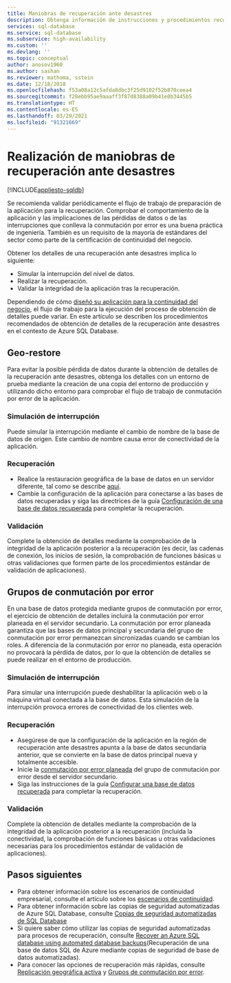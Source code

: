 ```yaml
---
title: Maniobras de recuperación ante desastres
description: Obtenga información de instrucciones y procedimientos recomendados para usar Azure SQL Database en la recuperación ante desastres.
services: sql-database
ms.service: sql-database
ms.subservice: high-availability
ms.custom: ''
ms.devlang: ''
ms.topic: conceptual
author: anosov1960
ms.author: sashan
ms.reviewer: mathoma, sstein
ms.date: 12/18/2018
ms.openlocfilehash: f53a08a12c5afda8dbc3f25d9102f52b870ceea4
ms.sourcegitcommit: f28ebb95ae9aaaff3f87d8388a09b41e0b3445b5
ms.translationtype: HT
ms.contentlocale: es-ES
ms.lasthandoff: 03/29/2021
ms.locfileid: "91321669"
---
```

# <a name="performing-disaster-recovery-drills"></a>Realización de maniobras de recuperación ante desastres
[!INCLUDE[appliesto-sqldb](../includes/appliesto-sqldb.md)]

Se recomienda validar periódicamente el flujo de trabajo de preparación de la aplicación para la recuperación. Comprobar el comportamiento de la aplicación y las implicaciones de las pérdidas de datos o de las interrupciones que conlleva la conmutación por error es una buena práctica de ingeniería. También es un requisito de la mayoría de estándares del sector como parte de la certificación de continuidad del negocio.

Obtener los detalles de una recuperación ante desastres implica lo siguiente:

* Simular la interrupción del nivel de datos.
* Realizar la recuperación.
* Validar la integridad de la aplicación tras la recuperación.

Dependiendo de cómo [diseñó su aplicación para la continuidad del negocio](business-continuity-high-availability-disaster-recover-hadr-overview.md), el flujo de trabajo para la ejecución del proceso de obtención de detalles puede variar. En este artículo se describen los procedimientos recomendados de obtención de detalles de la recuperación ante desastres en el contexto de Azure SQL Database.

## <a name="geo-restore"></a>Geo-restore

Para evitar la posible pérdida de datos durante la obtención de detalles de la recuperación ante desastres, obtenga los detalles con un entorno de prueba mediante la creación de una copia del entorno de producción y utilizando dicho entorno para comprobar el flujo de trabajo de conmutación por error de la aplicación.

### <a name="outage-simulation"></a>Simulación de interrupción

Puede simular la interrupción mediante el cambio de nombre de la base de datos de origen. Este cambio de nombre causa error de conectividad de la aplicación.

### <a name="recovery"></a>Recuperación

* Realice la restauración geográfica de la base de datos en un servidor diferente, tal como se describe [aquí](disaster-recovery-guidance.md).
* Cambie la configuración de la aplicación para conectarse a las bases de datos recuperadas y siga las directrices de la guía [Configuración de una base de datos recuperada](disaster-recovery-guidance.md) para completar la recuperación.

### <a name="validation"></a>Validación

Complete la obtención de detalles mediante la comprobación de la integridad de la aplicación posterior a la recuperación (es decir, las cadenas de conexión, los inicios de sesión, la comprobación de funciones básicas u otras validaciones que formen parte de los procedimientos estándar de validación de aplicaciones).

## <a name="failover-groups"></a>Grupos de conmutación por error

En una base de datos protegida mediante grupos de conmutación por error, el ejercicio de obtención de detalles incluirá la conmutación por error planeada en el servidor secundario. La conmutación por error planeada garantiza que las bases de datos principal y secundaria del grupo de conmutación por error permanezcan sincronizadas cuando se cambian los roles. A diferencia de la conmutación por error no planeada, esta operación no provocará la pérdida de datos, por lo que la obtención de detalles se puede realizar en el entorno de producción.

### <a name="outage-simulation"></a>Simulación de interrupción

Para simular una interrupción puede deshabilitar la aplicación web o la máquina virtual conectada a la base de datos. Esta simulación de la interrupción provoca errores de conectividad de los clientes web.

### <a name="recovery"></a>Recuperación

* Asegúrese de que la configuración de la aplicación en la región de recuperación ante desastres apunta a la base de datos secundaria anterior, que se convierte en la base de datos principal nueva y totalmente accesible.
* Inicie la [conmutación por error planeada](scripts/setup-geodr-and-failover-database-powershell.md) del grupo de conmutación por error desde el servidor secundario.
* Siga las instrucciones de la guía [Configurar una base de datos recuperada](disaster-recovery-guidance.md) para completar la recuperación.

### <a name="validation"></a>Validación

Complete la obtención de detalles mediante la comprobación de la integridad de la aplicación posterior a la recuperación (incluida la conectividad, la comprobación de funciones básicas u otras validaciones necesarias para los procedimientos estándar de validación de aplicaciones).

## <a name="next-steps"></a>Pasos siguientes

* Para obtener información sobre los escenarios de continuidad empresarial, consulte el artículo sobre los [escenarios de continuidad](business-continuity-high-availability-disaster-recover-hadr-overview.md).
* Para obtener información sobre las copias de seguridad automatizadas de Azure SQL Database, consulte [Copias de seguridad automatizadas de SQL Database](automated-backups-overview.md)
* Si quiere saber cómo utilizar las copias de seguridad automatizadas para procesos de recuperación, consulte [Recover an Azure SQL database using automated database backups](recovery-using-backups.md)(Recuperación de una base de datos SQL de Azure mediante copias de seguridad de base de datos automatizadas).
* Para conocer las opciones de recuperación más rápidas, consulte [Replicación geográfica activa](active-geo-replication-overview.md) y [Grupos de conmutación por error](auto-failover-group-overview.md).
